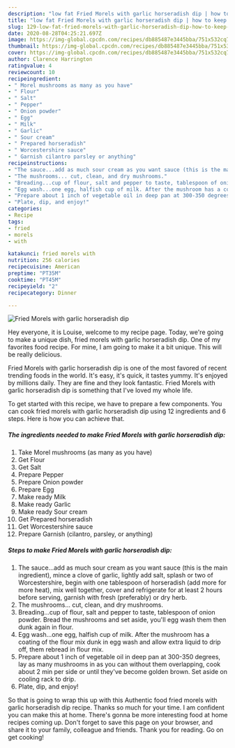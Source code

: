 ```yaml
---
description: "low fat Fried Morels with garlic horseradish dip | how to keep Fried Morels with garlic horseradish dip"
title: "low fat Fried Morels with garlic horseradish dip | how to keep Fried Morels with garlic horseradish dip"
slug: 129-low-fat-fried-morels-with-garlic-horseradish-dip-how-to-keep-fried-morels-with-garlic-horseradish-dip
date: 2020-08-28T04:25:21.697Z
image: https://img-global.cpcdn.com/recipes/db885487e3445bba/751x532cq70/fried-morels-with-garlic-horseradish-dip-recipe-main-photo.jpg
thumbnail: https://img-global.cpcdn.com/recipes/db885487e3445bba/751x532cq70/fried-morels-with-garlic-horseradish-dip-recipe-main-photo.jpg
cover: https://img-global.cpcdn.com/recipes/db885487e3445bba/751x532cq70/fried-morels-with-garlic-horseradish-dip-recipe-main-photo.jpg
author: Clarence Harrington
ratingvalue: 4
reviewcount: 10
recipeingredient:
- " Morel mushrooms as many as you have"
- " Flour"
- " Salt"
- " Pepper"
- " Onion powder"
- " Egg"
- " Milk"
- " Garlic"
- " Sour cream"
- " Prepared horseradish"
- " Worcestershire sauce"
- " Garnish cilantro parsley or anything"
recipeinstructions:
- "The sauce...add as much sour cream as you want sauce (this is the main ingredient), mince a clove of garlic, lightly add salt, splash or two of Worcestershire, begin with one tablespoon of horseradish (add more for more heat), mix well together, cover and refrigerate for at least 2 hours before serving, garnish with fresh (preferably) or dry herb."
- "The mushrooms... cut, clean, and dry mushrooms."
- "Breading...cup of flour, salt and pepper to taste, tablespoon of onion powder. Bread the mushrooms and set aside, you&#39;ll egg wash them then dunk again in flour."
- "Egg wash...one egg, halfish cup of milk. After the mushroom has a coating of the flour mix dunk in egg wash and allow extra liquid to drip off, them rebread in flour mix."
- "Prepare about 1 inch of vegetable oil in deep pan at 300-350 degrees, lay as many mushrooms in as you can without them overlapping, cook about 2 min per side or until they&#39;ve become golden brown. Set aside on cooling rack to drip."
- "Plate, dip, and enjoy!"
categories:
- Recipe
tags:
- fried
- morels
- with

katakunci: fried morels with 
nutrition: 256 calories
recipecuisine: American
preptime: "PT35M"
cooktime: "PT45M"
recipeyield: "2"
recipecategory: Dinner

---
```



![Fried Morels with garlic horseradish dip](https://img-global.cpcdn.com/recipes/db885487e3445bba/751x532cq70/fried-morels-with-garlic-horseradish-dip-recipe-main-photo.jpg)

Hey everyone, it is Louise, welcome to my recipe page. Today, we're going to make a unique dish, fried morels with garlic horseradish dip. One of my favorites food recipe. For mine, I am going to make it a bit unique. This will be really delicious.

Fried Morels with garlic horseradish dip is one of the most favored of recent trending foods in the world. It's easy, it's quick, it tastes yummy. It's enjoyed by millions daily. They are fine and they look fantastic. Fried Morels with garlic horseradish dip is something that I've loved my whole life.




To get started with this recipe, we have to prepare a few components. You can cook fried morels with garlic horseradish dip using 12 ingredients and 6 steps. Here is how you can achieve that.

<!--inarticleads1-->

##### The ingredients needed to make Fried Morels with garlic horseradish dip:

1. Take  Morel mushrooms (as many as you have)
1. Get  Flour
1. Get  Salt
1. Prepare  Pepper
1. Prepare  Onion powder
1. Prepare  Egg
1. Make ready  Milk
1. Make ready  Garlic
1. Make ready  Sour cream
1. Get  Prepared horseradish
1. Get  Worcestershire sauce
1. Prepare  Garnish (cilantro, parsley, or anything)




<!--inarticleads2-->

##### Steps to make Fried Morels with garlic horseradish dip:

1. The sauce...add as much sour cream as you want sauce (this is the main ingredient), mince a clove of garlic, lightly add salt, splash or two of Worcestershire, begin with one tablespoon of horseradish (add more for more heat), mix well together, cover and refrigerate for at least 2 hours before serving, garnish with fresh (preferably) or dry herb.
1. The mushrooms... cut, clean, and dry mushrooms.
1. Breading...cup of flour, salt and pepper to taste, tablespoon of onion powder. Bread the mushrooms and set aside, you&#39;ll egg wash them then dunk again in flour.
1. Egg wash...one egg, halfish cup of milk. After the mushroom has a coating of the flour mix dunk in egg wash and allow extra liquid to drip off, them rebread in flour mix.
1. Prepare about 1 inch of vegetable oil in deep pan at 300-350 degrees, lay as many mushrooms in as you can without them overlapping, cook about 2 min per side or until they&#39;ve become golden brown. Set aside on cooling rack to drip.
1. Plate, dip, and enjoy!




So that is going to wrap this up with this Authentic food fried morels with garlic horseradish dip recipe. Thanks so much for your time. I am confident you can make this at home. There's gonna be more interesting food at home recipes coming up. Don't forget to save this page on your browser, and share it to your family, colleague and friends. Thank you for reading. Go on get cooking!
